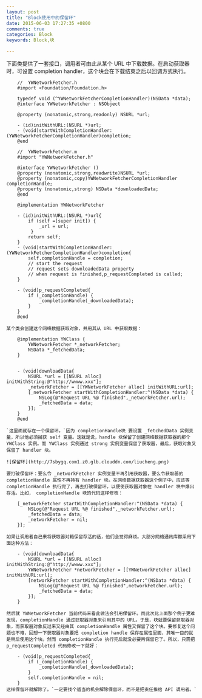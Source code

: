 ```yaml
---
layout: post
title: "Block使用中的保留环"
date: 2015-06-03 17:27:35 +0800
comments: true
categories: Block
keywords: Block,块

---
```

下面类提供了一套接口，调用者可由此从某个 URL 中下载数据。在启动获取器时，可设置 completion handler，这个块会在下载结束之后以回调方式执行。
	
		//  YWNetworkFetcher.h
		#import <Foundation/Foundation.h>

		typedef void (^YWNetworkFetcherCompletionHandler)(NSData *data);
		@interface YWNetworkFetcher : NSObject

		@property (nonatomic,strong,readonly) NSURL *url;

		- (id)initWithURL:(NSURL *)url;
		- (void)startWithCompletionHandler:(YWNetworkFetcherCompletionHandler)completion;
		@end
		
		//  YWNetworkFetcher.m
		#import "YWNetworkFetcher.h"

		@interface YWNetworkFetcher ()
		@property (nonatomic,strong,readwrite)NSURL *url;
		@property (nonatomic,copy)YWNetworkFetcherCompletionHandler completionHandle;
		@property (nonatomic,strong) NSData *downloadedData;
		@end

		@implementation YWNetworkFetcher

		- (id)initWithURL:(NSURL *)url{
		    if (self =[super init]) {
        		_url = url;
    		 }
    		return self;
		}
		- (void)startWithCompletionHandler:(YWNetworkFetcherCompletionHandler)completion{
    		self.completionHandle = completion;
    		// start the request
    		// request sets downloadedData property
    		// when request is finished,p_requestCompleted is called;
		}

		- (void)p_requestCompleted{
    		if (_completionHandle) {
        		_completionHandle(_downloadedData);
    		}
		}
		@end
	
	某个类会创建这个网络数据获取对象，并用其从 URL 中获取数据：
	
		@implementation YWClass {
    		YWNetworkFetcher *_networkFetcher;
    		NSData *_fetchedData;
		}


		- (void)downloadData{
    		NSURL *url = [[NSURL alloc] initWithString:@"http://wwww.xxx"];
    		_networkFetcher = [[YWNetworkFetcher alloc] initWithURL:url];
    		[_networkFetcher startWithCompletionHandler:^(NSData *data) {
        		NSLog(@"Request URL %@ finished",_networkFetcher.url);
        		_fetchedData = data;
    		}];
		}
		@end

	`这里面就存在一个保留环。`因为 completionHandle块 要设置 _fetchedData 实例变量，所以他必须捕获 self 变量。这就是说，handle 块保留了创建网络数据获取器的那个 YWClass 实例。而 YWClass 实例通过 strong 实例变量保留了获取器，最后，获取对象又保留了 handler 块。

	![保留环](http://7sbygq.com1.z0.glb.clouddn.com/liucheng.png)

	要打破保留环：要么令 _networkFetcher 实例变量不再引用获取器，要么令获取器的 completionHandle 属性不再持有 handler 块。在网络数据获取器这个例子中，应该等 completionHandle 执行完了，再去打破保留环，以便使获取器对象在 handler 块中爆出存活。比如， completionHandle 块的代码这样修改：
		
		[_networkFetcher startWithCompletionHandler:^(NSData *data) {
        	NSLog(@"Request URL %@ finished",_networkFetcher.url);
        	_fetchedData = data;
        	_networkFetcher = nil;
    	}];
    	
    如果让调用者自己来将获取器对箱保留存活的话，他们会觉得麻烦。大部分网络通讯库都采用下面这种方法：
    	
    	- (void)downloadData{
    		NSURL *url = [[NSURL alloc] initWithString:@"http://wwww.xxx"];
    		YWNetworkFetcher *networkFetcher = [[YWNetworkFetcher alloc] initWithURL:url];
    		[networkFetcher startWithCompletionHandler:^(NSData *data) {
        		NSLog(@"Request URL %@ finished",networkFetcher.url);
        		_fetchedData = data;
    		}];
		}
		
	然后就 YWNetworkFetcher 当前代码来看此做法会引用保留环。而此次比上面那个例子更难发现，completionHandle 通过获取器对象来引用其中的 URL。于是，块就要保留获取器对象，而获取器对象反过来又经由其 completionHandle 属性又保留了这个块。要修复这个问题也不难，回想一下获取器对象要把 completion handle 保存在属性里面，其唯一目的就是稍后使用这个块。然而 completionHandle 执行完后就没必要再保留它了。所以，只需把 p_requestCompleted 代码修改一下就好：
	
		- (void)p_requestCompleted{
    		if (_completionHandle) {
        		_completionHandle(_downloadedData);
    		}
    		self.completionHandle = nil;
		}
	这样保留环就解除了。`一定要找个适当的机会解除保留环，而不是把责任推给 API 调用者。`
